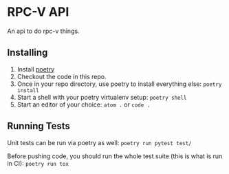 
RPC-V API
=========

An api to do rpc-v things.

Installing
----------

1. Install [poetry](https://pypi.org/project/poetry/)
2. Checkout the code in this repo.
3. Once in your repo directory, use poetry to install everything else:
	`poetry install`
4. Start a shell with your poetry virtualenv setup:
    `poetry shell`
5. Start an editor of your choice:
	`atom .` or `code .`

Running Tests
-------------

Unit tests can be run via poetry as well:
`poetry run pytest test/`

Before pushing code, you should run the whole test suite (this is what is run in CI):
`poetry run tox`